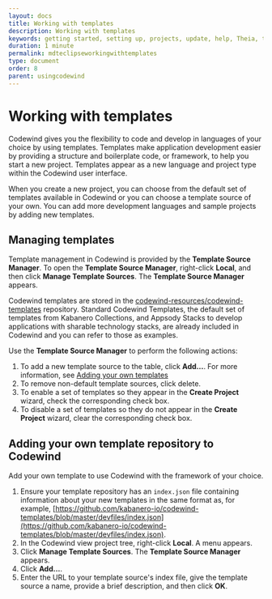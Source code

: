 ```yaml
---
layout: docs
title: Working with templates
description: Working with templates
keywords: getting started, setting up, projects, update, help, Theia, test, edit, Theia editor, using own IDE, empty page, refresh, credentials, default editor, Node.js profiling support, code highlighting, JavaScript file, template source
duration: 1 minute
permalink: mdteclipseworkingwithtemplates
type: document
order: 8
parent: usingcodewind
---
```


# Working with templates

Codewind gives you the flexibility to code and develop in languages of your choice by using templates. Templates make application development easier by providing a structure and boilerplate code, or framework, to help you start a new project. Templates appear as a new language and project type within the Codewind user interface. 

When you create a new project, you can choose from the default set of templates available in Codewind or you can choose a template source of your own. You can add more development languages and sample projects by adding new templates. 

## Managing templates

Template management in Codewind is provided by the **Template Source Manager**. To open the **Template Source Manager**, right-click **Local**, and then click **Manage Template Sources**. The **Template Source Manager** appears. 

Codewind templates are stored in the [codewind-resources/codewind-templates](https://github.com/codewind-resources/codewind-templates) repository. Standard Codewind Templates, the default set of templates from Kabanero Collections,  and Appsody Stacks to develop applications with sharable technology stacks, are already included in Codewind and you can refer to those as examples.

Use the **Template Source Manager** to perform the following actions:
1. To add a new template source to the table, click **Add...**. For more information, see [Adding your own templates](#adding-your-own-templates)
2. To remove non-default template sources, click delete. 
3. To enable a set of templates so they appear in the **Create Project** wizard, check the corresponding check box. 
4. To disable a set of templates so they do not appear in the **Create Project** wizard, clear the corresponding check box.

## Adding your own template repository to Codewind

Add your own template to use Codewind with the framework of your choice. 
1. Ensure your template repository has an `index.json` file containing information about your new templates in the same format as, for example, [https://github.com/kabanero-io/codewind-templates/blob/master/devfiles/index.json](https://github.com/kabanero-io/codewind-templates/blob/master/devfiles/index.json).
2. In the Codewind view project tree, right-click **Local**. A menu appears.
3. Click **Manage Template Sources**. The **Template Source Manager** appears.
4. Click **Add...**.
5. Enter the URL to your template source's index file, give the template source a name, provide a brief description, and then click **OK**.
